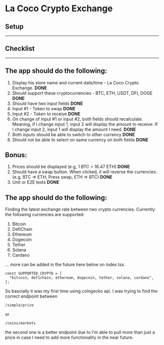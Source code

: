 # La Coco Crypto Exchange

## Setup

---

## Checklist

---

## The app should do the following:

1. Display his store name and current date/time - La Coco Crypto Exchange. **DONE**
2. Should support these cryptocurrencies - BTC, ETH, USDT, DFI, DOGE **DONE**
3. Should have two input fields **DONE**
4. Input #1 - Token to swap **DONE**
5. Input #2 - Token to receive **DONE**
6. On change of input #1 or input #2, both fields should recalculate. Meaning, if I change input 1, input 2 will display the amount to receive. If I change input 2, input 1 will display the amount I need. **DONE**
7. Both inputs should be able to switch to other currency **DONE**
8. Should not be able to select on same currency on both fields **DONE**

## Bonus:

1. Prices should be displayed (e.g, 1 BTC = 16.47 ETH) **DONE**
2. Should have a swap button. When clicked, it will reverse the currencies. (e.g, BTC => ETH, Press swap, ETH => BTC) **DONE**
3. Unit or E2E tests **DONE**

## The app should do the following:

Finding the latest exchange rate between two crypto currencies. Currently the following currencies are supported:

1. Bitcoin
2. DefiChain
3. Ethereum
4. Dogecoin
5. Tether
6. Solana
7. Cardano

... more can be added in the future here below on index.tsx.

```
const SUPPORTED_CRYPTO = [
  "bitcoin, defichain, ethereum, dogecoin, tether, solana, cardano",
];
```

So bascially it was my first time using coingecko api. I was trying to find the correct endpoint between

```
/simple/price
```

or

```
/coins/markets
```

the second one is a better endpoint due to I'm able to pull more than just a price in case I need to add more functionality in the near future.
